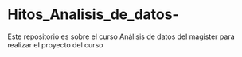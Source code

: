 # Hitos_Analisis_de_datos-
Este repositorio es sobre el curso Análisis de datos del magister para realizar el proyecto del curso
